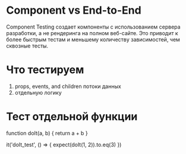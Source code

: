 # Component vs End-to-End
Component Testing создает компоненты с использованием сервера разработки, 
а не рендеринга на полном веб-сайте. 
Это приводит к более быстрым тестам и меньшему количеству зависимостей, чем сквозные тесты.


# Что тестируем
1. props, events, and children потоки данных
2. отдельную логику


# Тест отдельной функции
function doIt(a, b) {
  return a + b
}

it('doIt_test', () => {
 expect(doIt(1, 2)).to.eq(3)
})






